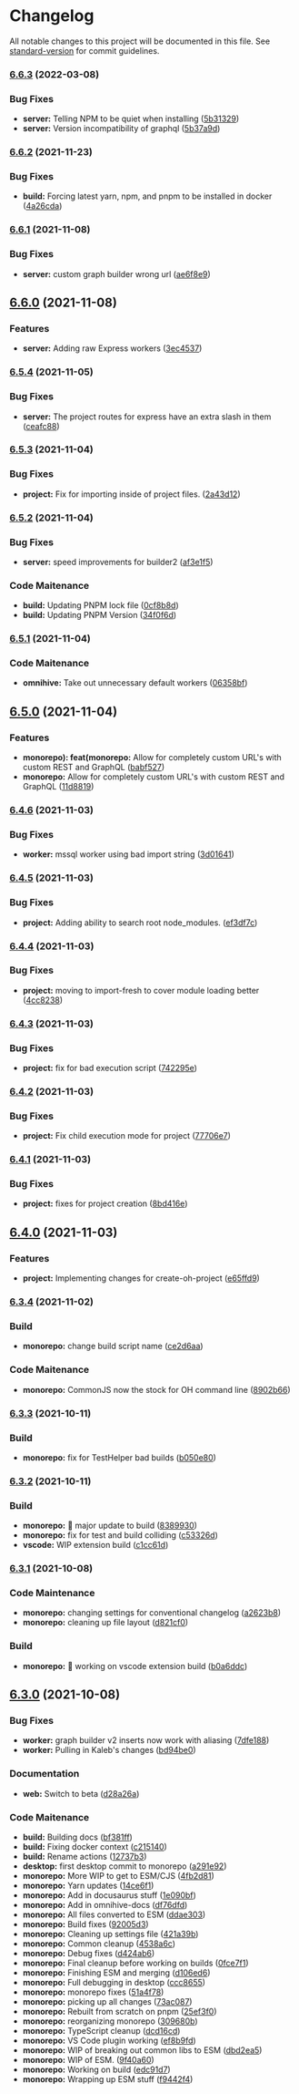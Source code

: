 # Changelog

All notable changes to this project will be documented in this file. See [standard-version](https://github.com/conventional-changelog/standard-version) for commit guidelines.

### [6.6.3](https://github.com/WithOneVisionTechnologies/omnihive/compare/v6.6.2...v6.6.3) (2022-03-08)


### Bug Fixes

* **server:** Telling NPM to be quiet when installing ([5b31329](https://github.com/WithOneVisionTechnologies/omnihive/commit/5b3132989b8364fc5bc1cb784803eb45a0f7b5c9))
* **server:** Version incompatibility of graphql ([5b37a9d](https://github.com/WithOneVisionTechnologies/omnihive/commit/5b37a9d86471f09ab0be09096a4dd4a89c93b7bd))

### [6.6.2](https://github.com/WithOneVisionTechnologies/omnihive/compare/v6.6.1...v6.6.2) (2021-11-23)


### Bug Fixes

* **build:** Forcing latest yarn, npm, and pnpm to be installed in docker ([4a26cda](https://github.com/WithOneVisionTechnologies/omnihive/commit/4a26cdaa7c0da9647ff7a1174e3543e032ee0d33))

### [6.6.1](https://github.com/WithOneVisionTechnologies/omnihive/compare/v6.6.0...v6.6.1) (2021-11-08)


### Bug Fixes

* **server:** custom graph builder wrong url ([ae6f8e9](https://github.com/WithOneVisionTechnologies/omnihive/commit/ae6f8e9f76eafe9653de0b87047a649b5e059fbb))

## [6.6.0](https://github.com/WithOneVisionTechnologies/omnihive/compare/v6.5.4...v6.6.0) (2021-11-08)


### Features

* **server:** Adding raw Express workers ([3ec4537](https://github.com/WithOneVisionTechnologies/omnihive/commit/3ec4537bff18b4c42654be6536b5576d9157216f))

### [6.5.4](https://github.com/WithOneVisionTechnologies/omnihive/compare/v6.5.3...v6.5.4) (2021-11-05)


### Bug Fixes

* **server:** The project routes for express have an extra slash in them ([ceafc88](https://github.com/WithOneVisionTechnologies/omnihive/commit/ceafc88074d46f9b9893c52d4de000b590a6c619))

### [6.5.3](https://github.com/WithOneVisionTechnologies/omnihive/compare/v6.5.2...v6.5.3) (2021-11-04)


### Bug Fixes

* **project:** Fix for importing inside of project files. ([2a43d12](https://github.com/WithOneVisionTechnologies/omnihive/commit/2a43d1257e6504c9201f9a89e7b46542dd3d825f))

### [6.5.2](https://github.com/WithOneVisionTechnologies/omnihive/compare/v6.5.1...v6.5.2) (2021-11-04)


### Bug Fixes

* **server:** speed improvements for builder2 ([af3e1f5](https://github.com/WithOneVisionTechnologies/omnihive/commit/af3e1f5a61c4a20dd225d1a7e6679ef4779b8d7d))


### Code Maitenance

* **build:** Updating PNPM lock file ([0cf8b8d](https://github.com/WithOneVisionTechnologies/omnihive/commit/0cf8b8d5f171fb1eeb7f3ad9ed380ece5a915768))
* **build:** Updating PNPM Version ([34f0f6d](https://github.com/WithOneVisionTechnologies/omnihive/commit/34f0f6d82dfa509e8e80dadf4ff4dd1eee03bf29))

### [6.5.1](https://github.com/WithOneVisionTechnologies/omnihive/compare/v6.5.0...v6.5.1) (2021-11-04)


### Code Maitenance

* **omnihive:** Take out unnecessary default workers ([06358bf](https://github.com/WithOneVisionTechnologies/omnihive/commit/06358bfc4b41130387604267fd22d0a11c19f041))

## [6.5.0](https://github.com/WithOneVisionTechnologies/omnihive/compare/v6.4.6...v6.5.0) (2021-11-04)


### Features

* **monorepo): feat(monorepo:** Allow for completely custom URL's with custom REST and GraphQL ([babf527](https://github.com/WithOneVisionTechnologies/omnihive/commit/babf5270c59bc15c0bf5cdc948121ac5909df050))
* **monorepo:** Allow for completely custom URL's with custom REST and GraphQL ([11d8819](https://github.com/WithOneVisionTechnologies/omnihive/commit/11d881923031e99b25449ddca017fbcd8542fd6a))

### [6.4.6](https://github.com/WithOneVisionTechnologies/omnihive/compare/v6.4.5...v6.4.6) (2021-11-03)


### Bug Fixes

* **worker:** mssql worker using bad import string ([3d01641](https://github.com/WithOneVisionTechnologies/omnihive/commit/3d016410505386a26757916287206e92d5bb66d0))

### [6.4.5](https://github.com/WithOneVisionTechnologies/omnihive/compare/v6.4.4...v6.4.5) (2021-11-03)


### Bug Fixes

* **project:** Adding ability to search root node_modules. ([ef3df7c](https://github.com/WithOneVisionTechnologies/omnihive/commit/ef3df7c3d0d6f1ffdfccc28935adc01bfa71e267))

### [6.4.4](https://github.com/WithOneVisionTechnologies/omnihive/compare/v6.4.3...v6.4.4) (2021-11-03)


### Bug Fixes

* **project:** moving to import-fresh to cover module loading better ([4cc8238](https://github.com/WithOneVisionTechnologies/omnihive/commit/4cc8238ffe2b38f4575cff85a6d0b18a801fedc6))

### [6.4.3](https://github.com/WithOneVisionTechnologies/omnihive/compare/v6.4.2...v6.4.3) (2021-11-03)


### Bug Fixes

* **project:** fix for bad execution script ([742295e](https://github.com/WithOneVisionTechnologies/omnihive/commit/742295ebbfaf25935edf0eca3634511f03e65c34))

### [6.4.2](https://github.com/WithOneVisionTechnologies/omnihive/compare/v6.4.1...v6.4.2) (2021-11-03)


### Bug Fixes

* **project:** Fix child execution mode for project ([77706e7](https://github.com/WithOneVisionTechnologies/omnihive/commit/77706e726a6375d090dd2d5b23cfacaac2ba6b47))

### [6.4.1](https://github.com/WithOneVisionTechnologies/omnihive/compare/v6.4.0...v6.4.1) (2021-11-03)


### Bug Fixes

* **project:** fixes for project creation ([8bd416e](https://github.com/WithOneVisionTechnologies/omnihive/commit/8bd416e0e8d2b0c6b05e2d65ccb4171198f29c71))

## [6.4.0](https://github.com/WithOneVisionTechnologies/omnihive/compare/v6.3.4...v6.4.0) (2021-11-03)


### Features

* **project:** Implementing changes for create-oh-project ([e65ffd9](https://github.com/WithOneVisionTechnologies/omnihive/commit/e65ffd9d36fc65988dfc625480c4447cbc63a297))

### [6.3.4](https://github.com/WithOneVisionTechnologies/omnihive/compare/v6.3.3...v6.3.4) (2021-11-02)


### Build

* **monorepo:** change build script name ([ce2d6aa](https://github.com/WithOneVisionTechnologies/omnihive/commit/ce2d6aab323990d305c42e3fda715d85ad6615c2))


### Code Maitenance

* **monorepo:** CommonJS now the stock for OH command line ([8902b66](https://github.com/WithOneVisionTechnologies/omnihive/commit/8902b66de30be79ab0d74372f4ee7e50cc3bfc74))

### [6.3.3](https://github.com/WithOneVisionTechnologies/omnihive/compare/v6.3.2...v6.3.3) (2021-10-11)


### Build

* **monorepo:** fix for TestHelper bad builds ([b050e80](https://github.com/WithOneVisionTechnologies/omnihive/commit/b050e8067c6ccf78b299f29eb92c5bb858b03508))

### [6.3.2](https://github.com/WithOneVisionTechnologies/omnihive/compare/v6.3.1...v6.3.2) (2021-10-11)


### Build

* **monorepo:** :hammer: major update to build ([8389930](https://github.com/WithOneVisionTechnologies/omnihive/commit/838993064b7ca682e362ddf7998a95f5797d0a0f))
* **monorepo:** fix for test and build colliding ([c53326d](https://github.com/WithOneVisionTechnologies/omnihive/commit/c53326d51f338382df89138e789f1ffa2aadb961))
* **vscode:** WIP extension build ([c1cc61d](https://github.com/WithOneVisionTechnologies/omnihive/commit/c1cc61dae6d2c8ecf529588706e14edfd04ad1a2))

### [6.3.1](https://github.com/WithOneVisionTechnologies/omnihive/compare/v6.3.0...v6.3.1) (2021-10-08)


### Code Maintenance

* **monorepo:** changing settings for conventional changelog ([a2623b8](https://github.com/WithOneVisionTechnologies/omnihive/commit/a2623b80ed921ad26a0bdc07c76159081d911f52))
* **monorepo:** cleaning up file layout ([d821cf0](https://github.com/WithOneVisionTechnologies/omnihive/commit/d821cf06ceb18f65931ebf3fb9b6a207de0a5d1a))


### Build

* **monorepo:** :green_heart: working on vscode extension build ([b0a6ddc](https://github.com/WithOneVisionTechnologies/omnihive/commit/b0a6ddc97cb6d5cb22aac6b11db887ef1c0697ad))

## [6.3.0](https://github.com/WithOneVisionTechnologies/omnihive/compare/v6.2.62...v6.3.0) (2021-10-08)


### Bug Fixes

* **worker:** graph builder v2 inserts now work with aliasing ([7dfe188](https://github.com/WithOneVisionTechnologies/omnihive/commit/7dfe188e3fc2c3860fddabf3eb0ad3146d324469))
* **worker:** Pulling in Kaleb's changes ([bd94be0](https://github.com/WithOneVisionTechnologies/omnihive/commit/bd94be0404af0c9ac3b1c58694a7f0b535127a85))


### Documentation

* **web:** Switch to beta ([d28a26a](https://github.com/WithOneVisionTechnologies/omnihive/commit/d28a26a9660027074e16efa7c2579e7e539dcc81))


### Code Maitenance

* **build:** Building docs ([bf381ff](https://github.com/WithOneVisionTechnologies/omnihive/commit/bf381ff31cc271af99792a95ec46ac0361836f7b))
* **build:** Fixing docker context ([c215140](https://github.com/WithOneVisionTechnologies/omnihive/commit/c2151404c3819d7318ce63fd0367eb150fb1ef52))
* **build:** Rename actions ([12737b3](https://github.com/WithOneVisionTechnologies/omnihive/commit/12737b3f558a58d37fef259f64a14cf92dfb0dd5))
* **desktop:** first desktop commit to monorepo ([a291e92](https://github.com/WithOneVisionTechnologies/omnihive/commit/a291e92bb0ba611c33ccfa3a8014ac9686fb507f))
* **monorepo:**  More WIP to get to ESM/CJS ([4fb2d81](https://github.com/WithOneVisionTechnologies/omnihive/commit/4fb2d81aae4ab948016af703d3b0aaaabd8679c4))
* **monorepo:**  Yarn updates ([14ce6f1](https://github.com/WithOneVisionTechnologies/omnihive/commit/14ce6f1508caa653ec62cf0218870d8a96889b47))
* **monorepo:** Add in docusaurus stuff ([1e090bf](https://github.com/WithOneVisionTechnologies/omnihive/commit/1e090bff0e2ef9497f561caf2400d9ad07b28ae6))
* **monorepo:** Add in omnihive-docs ([df76dfd](https://github.com/WithOneVisionTechnologies/omnihive/commit/df76dfda2baa552cfea94e40cdf110ad65c3438d))
* **monorepo:** All files converted to ESM ([ddae303](https://github.com/WithOneVisionTechnologies/omnihive/commit/ddae303706f8a2a1898831ee48ab8c134902bade))
* **monorepo:** Build fixes ([92005d3](https://github.com/WithOneVisionTechnologies/omnihive/commit/92005d3cd59271a5eff10555b35828905f58a6b6))
* **monorepo:** Cleaning up settings file ([421a39b](https://github.com/WithOneVisionTechnologies/omnihive/commit/421a39bda9a204e424bdba3d2ad032c121f2a612))
* **monorepo:** Common cleanup ([4538a6c](https://github.com/WithOneVisionTechnologies/omnihive/commit/4538a6c724bfae7c1870b02ee3766027126b8345))
* **monorepo:** Debug fixes ([d424ab6](https://github.com/WithOneVisionTechnologies/omnihive/commit/d424ab682e4d41ccda7e3a12b6eaaf3d760a5a24))
* **monorepo:** Final cleanup before working on builds ([0fce7f1](https://github.com/WithOneVisionTechnologies/omnihive/commit/0fce7f13969a132ce37d579362a5763f45f916dd))
* **monorepo:** Finishing ESM and merging ([d106ed6](https://github.com/WithOneVisionTechnologies/omnihive/commit/d106ed65c26d477f5ec64996aab48a9ef98fd186))
* **monorepo:** Full debugging in desktop ([ccc8655](https://github.com/WithOneVisionTechnologies/omnihive/commit/ccc8655d51e3e0596ba1be951fb101f8ea1a5977))
* **monorepo:** monorepo fixes ([51a4f78](https://github.com/WithOneVisionTechnologies/omnihive/commit/51a4f788dd0b08eae51c17a1f18a8881258fc419))
* **monorepo:** picking up all changes ([73ac087](https://github.com/WithOneVisionTechnologies/omnihive/commit/73ac087fa8b8f24cfbc1bb5f1d349f79b95b6b25))
* **monorepo:** Rebuilt from scratch on pnpm ([25ef3f0](https://github.com/WithOneVisionTechnologies/omnihive/commit/25ef3f011e4c46bdefb98de676d14917961f07cc))
* **monorepo:** reorganizing monorepo ([309680b](https://github.com/WithOneVisionTechnologies/omnihive/commit/309680bb27a920a651639f82eb714e3f5d83a76e))
* **monorepo:** TypeScript cleanup ([dcd16cd](https://github.com/WithOneVisionTechnologies/omnihive/commit/dcd16cd3b9ac16faab90bd6f91610ab157b951ab))
* **monorepo:** VS Code plugin working ([ef8b9fd](https://github.com/WithOneVisionTechnologies/omnihive/commit/ef8b9fdd49d55413ced3b0164bd5887e6d66e08d))
* **monorepo:** WIP of breaking out common libs to ESM ([dbd2ea5](https://github.com/WithOneVisionTechnologies/omnihive/commit/dbd2ea522acf475a39c31b8a9550a0890c315da8))
* **monorepo:** WIP of ESM. ([9f40a60](https://github.com/WithOneVisionTechnologies/omnihive/commit/9f40a60dd56903a4e52c18f2536e2afa4d994f59))
* **monorepo:** Working on build ([edc91d7](https://github.com/WithOneVisionTechnologies/omnihive/commit/edc91d7357379b98d1bf6b6f494a5fdd63e95506))
* **monorepo:** Wrapping up ESM stuff ([f9442f4](https://github.com/WithOneVisionTechnologies/omnihive/commit/f9442f489a57e66698061ace149795babc987adc))
